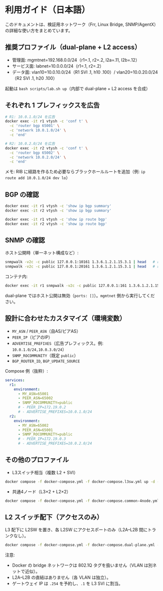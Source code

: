 # 利用ガイド（日本語）

このドキュメントは、検証用ネットワーク（Frr, Linux Bridge, SNMP/AgentX）の詳細な使い方をまとめています。

## 推奨プロファイル（dual-plane + L2 access）

- 管理面: mgmtnet=192.168.0.0/24（r1=.1, r2=.2, l2a=.11, l2b=.12）
- サービス面: labnet=10.0.0.0/24（r1=.1, r2=.2）
- データ面: vlan10=10.0.10.0/24（R1 SVI .1, h10 .100）/ vlan20=10.0.20.0/24（R2 SVI .1, h20 .100）

起動は `bash scripts/lab.sh up`（内部で dual-plane + L2 access を合成）

## それぞれ 1 プレフィックスを広告

```bash
# R1: 10.0.1.0/24 を広告
docker exec -it r1 vtysh -c 'conf t' \
  -c 'router bgp 65001' \
  -c 'network 10.0.1.0/24' \
  -c 'end'

# R2: 10.0.2.0/24 を広告
docker exec -it r2 vtysh -c 'conf t' \
  -c 'router bgp 65002' \
  -c 'network 10.0.2.0/24' \
  -c 'end'
```

メモ: RIB に経路を作るため必要ならブラックホールルートを追加（例: `ip route add 10.0.1.0/24 dev lo`）

## BGP の確認

```bash
docker exec -it r1 vtysh -c 'show ip bgp summary'
docker exec -it r2 vtysh -c 'show ip bgp summary'

docker exec -it r1 vtysh -c 'show ip route bgp'
docker exec -it r2 vtysh -c 'show ip route bgp'
```

## SNMP の確認

ホスト公開時（単一ネット構成など）:

```bash
snmpwalk -v2c -c public 127.0.0.1:10161 1.3.6.1.2.1.15.3.1 | head   # r1
snmpwalk -v2c -c public 127.0.0.1:20161 1.3.6.1.2.1.15.3.1 | head   # r2
```

コンテナ内:

```bash
docker exec -it r1 snmpwalk -v2c -c public 127.0.0.1:161 1.3.6.1.2.1.15.3.1 | head
```

dual-plane ではホスト公開は無効（`ports: []`）。`mgmtnet` 側から実行してください。

## 設計に合わせたカスタマイズ（環境変数）

- `MY_ASN` / `PEER_ASN`（自AS/ピアAS）
- `PEER_IP`（ピアのIP）
- `ADVERTISE_PREFIXES`（広告プレフィックス。例: `10.0.1.0/24,10.0.3.0/24`）
- `SNMP_ROCOMMUNITY`（既定 `public`）
- `BGP_ROUTER_ID`, `BGP_UPDATE_SOURCE`

Compose 例（抜粋）:

```yaml
services:
  r1:
    environment:
      - MY_ASN=65001
      - PEER_ASN=65002
      - SNMP_ROCOMMUNITY=public
      # - PEER_IP=172.19.0.2
      # - ADVERTISE_PREFIXES=10.0.1.0/24
  r2:
    environment:
      - MY_ASN=65002
      - PEER_ASN=65001
      - SNMP_ROCOMMUNITY=public
      # - PEER_IP=172.19.0.3
      # - ADVERTISE_PREFIXES=10.0.2.0/24
```

## その他のプロファイル

- L3スイッチ相当（複数 L2 + SVI）

```bash
docker compose -f docker-compose.yml -f docker-compose.l3sw.yml up -d --build
```

- 共通4ノード（L3×2 + L2×2）

```bash
docker compose -f docker-compose.yml -f docker-compose.common-4node.yml up -d --build
```

## L2 スイッチ配下（アクセスのみ）

L3 配下に L2SW を置き、各 L2SW にアクセスポートのみ（L2A–L2B 間にトランクなし）。

```bash
docker compose -f docker-compose.yml -f docker-compose.dual-plane.yml -f docker-compose.l2-access.yml up -d --build
```

注意:
- Docker の bridge ネットワークは 802.1Q タグを扱いません（VLAN は別ネットで近似）。
- L2A–L2B の直結はありません（各 VLAN は独立）。
- ゲートウェイ IP は `.254` を予約し、`.1` を L3 SVI に割当。

